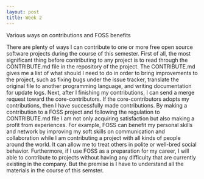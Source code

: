 ```yaml
---
layout: post
title: Week 2
---
```


Various ways on contributions and FOSS benefits

There are plenty of ways I can contribute to one or more free open source software projects during the course of this semester. First of all, the most significant thing before contributing to any project is to read through the CONTRIBUTE.md file in the repository of the project. The CONTRIBUTE.md gives me a list of what should I need to do in order to bring improvements to the project, such as fixing bugs under the issue tracker, translate the original file to another programming language, and writing documentation for update logs. Next, after I finishing my contributions, I can send a merge request toward the core-contributors. If the core-contributors adopts my contributions, then I have successfully made contributions. By making a contribution to a FOSS project and following the regulation to CONTRIBUTE.md file I am not only acquiring satisfaction but also making a profit from experiences. For example, FOSS can benefit my personal skills and network by improving my soft skills on communication and collaboration while I am contributing a project with all kinds of people around the world. It can allow me to treat others in polite or well-bred social behavior. Furthermore, if I use FOSS as a preparation for my career, I will able to contribute to projects without having any difficulty that are currently existing in the company. But the premise is I have to understand all the materials in the course of this semster.
